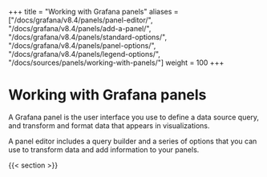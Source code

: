 +++
title = "Working with Grafana panels"
aliases = ["/docs/grafana/v8.4/panels/panel-editor/", "/docs/grafana/v8.4/panels/add-a-panel/", "/docs/grafana/v8.4/panels/standard-options/", "/docs/grafana/v8.4/panels/panel-options/", "/docs/grafana/v8.4/panels/legend-options/", "/docs/sources/panels/working-with-panels/"]
weight = 100
+++

# Working with Grafana panels

A Grafana panel is the user interface you use to define a data source query, and transform and format data that appears in visualizations.

A panel editor includes a query builder and a series of options that you can use to transform data and add information to your panels.

{{< section >}}

